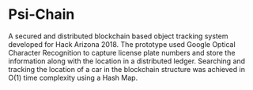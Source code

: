# Psi-Chain

A secured and distributed blockchain based object tracking system developed for Hack Arizona 2018. The prototype used Google 
Optical Character Recognition to capture license plate numbers and store the information along with the location in a 
distributed ledger. Searching and tracking the location of a car in the blockchain structure was achieved in O(1) time 
complexity using a Hash Map.
